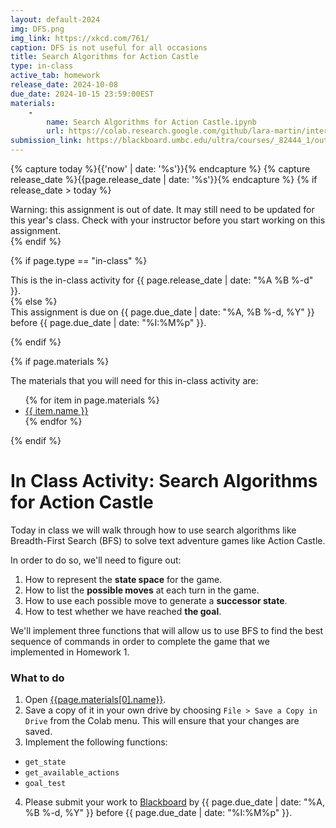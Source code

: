 ```yaml
---
layout: default-2024
img: DFS.png
img_link: https://xkcd.com/761/
caption: DFS is not useful for all occasions 
title: Search Algorithms for Action Castle
type: in-class
active_tab: homework
release_date: 2024-10-08
due_date: 2024-10-15 23:59:00EST
materials:
    - 
        name: Search Algorithms for Action Castle.ipynb
        url: https://colab.research.google.com/github/lara-martin/interactive-fiction-class/blob/master/2024/in_class_activities/search/Search_Algorithms_for_Action_Castle.ipynb
submission_link: https://blackboard.umbc.edu/ultra/courses/_82444_1/outline/assessment/test/_7149705_1?courseId=_82444_1&gradeitemView=details
---
```


<!-- Check whether the assignment is ready to release -->
{% capture today %}{{'now' | date: '%s'}}{% endcapture %}
{% capture release_date %}{{page.release_date | date: '%s'}}{% endcapture %}
{% if release_date > today %} 
<div class="alert alert-danger">
Warning: this assignment is out of date.  It may still need to be updated for this year's class.  Check with your instructor before you start working on this assignment.
</div>
{% endif %}
<!-- End of check whether the assignment is up to date -->



{% if page.type == "in-class" %}
<!-- In class activity -->
<div class="alert alert-info">
This is the in-class activity for {{ page.release_date | date: "%A %B %-d" }}.
</div>
{% else %}
<!-- Homework assignment -->
<div class="alert alert-info">
This assignment is due on {{ page.due_date | date: "%A, %B %-d, %Y" }} before {{ page.due_date | date: "%I:%M%p" }}. 
</div>

{% endif %}

{% if page.materials %}
<div class="alert alert-info">
The materials that you will need for this in-class activity are:
<ul>
{% for item in page.materials %}
<li><a href="{{item.url}}">{{ item.name }}</a></li>
{% endfor %}
</ul>
</div>
{% endif %}



In Class Activity: Search Algorithms for Action Castle
=============================================================

Today in class we will walk through how to use search algorithms like Breadth-First Search (BFS) to solve text adventure games like Action Castle.

In order to do so, we'll need to figure out:
1. How to represent the __state space__ for the game.
2. How to list the __possible moves__ at each turn in the game.
3. How to use each possible move to generate a __successor state__.
4. How to test whether we have reached __the goal__.


We'll implement three functions that will allow us to use BFS to find the best sequence of commands in order to complete the game that we implemented in Homework 1.

### What to do 

1. Open [{{page.materials[0].name}}]({{page.materials[0].url}}).
2. Save a copy of it in your own drive by choosing `File > Save a Copy in Drive` from the Colab menu.  This will ensure that your changes are saved.
3. Implement the following functions:
* `get_state`
* `get_available_actions`
* `goal_test`

4. Please submit your work to [Blackboard]({{page.submission_link}}) by {{ page.due_date | date: "%A, %B %-d, %Y" }} before {{ page.due_date | date: "%I:%M%p" }}. 


